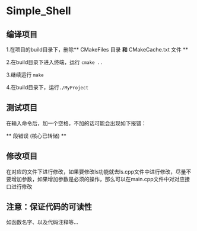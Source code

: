 # Simple_Shell

## 编译项目

1.在项目的build目录下，删除** CMakeFiles 目录 **和** CMakeCache.txt 文件 **

2.在build目录下进入终端，运行 `cmake ..`

3.继续运行 `make`

4.在build目录下，运行`./MyProject`

## 测试项目

在输入命令后，加一个空格，不加的话可能会出现如下报错：

** 段错误 (核心已转储) **

## 修改项目

在对应的文件下进行修改，如果要修改ls功能就去ls.cpp文件中进行修改，尽量不要增加参数，如果增加参数是必须的操作，那么可以在main.cpp文件中对对应接口进行修改

## 注意：保证代码的可读性

如函数名字、以及代码注释等...